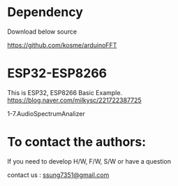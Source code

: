 # Dependency

  Download below source
  
  https://github.com/kosme/arduinoFFT

# ESP32-ESP8266

   This is ESP32, ESP8266 Basic Example. 
   https://blog.naver.com/milkysc/221722387725
   
   1-7.AudioSpectrumAnalizer

# To contact the authors:

If you need to develop H/W, F/W, S/W or have a question

contact us : ssung7351@gmail.com

